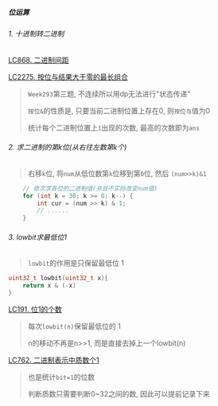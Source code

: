##### 位运算

###### 1. 十进制转二进制
[LC868. 二进制间距](/markdown/LC868.%20%E4%BA%8C%E8%BF%9B%E5%88%B6%E9%97%B4%E8%B7%9D.md)

[LC2275. 按位与结果大于零的最长组合](/markdown/LC2275.%20%E6%8C%89%E4%BD%8D%E4%B8%8E%E7%BB%93%E6%9E%9C%E5%A4%A7%E4%BA%8E%E9%9B%B6%E7%9A%84%E6%9C%80%E9%95%BF%E7%BB%84%E5%90%88.md)
> `Week293`第三题, 不连续所以用dp无法进行"状态传递"
> 
> `按位&`的性质是, 只要当前二进制位置上存在0, 则`按位与`值为0
> 
> 统计每个二进制位置上`1`出现的次数, 最高的次数即为`ans`


###### 2. 求二进制的第k位(从右往左数第k个)
> 右移`k`位, 将`num`从低位数第`k`位移到第`0`位, 然后 `(num>>k)&1`
```CPP
    // 依次求各位的二进制值(并且不实际改变num值)
    for (int k = 30; k >= 0; k--) {
        int cur = (num >> k) & 1;
        // ......
    }
```


###### 3. lowbit求最低位1
> `lowbit`的作用是只保留最低位 1
```CPP
uint32_t lowbit(uint32_t x){
    return x & (-x)
}
```
[LC191. 位1的个数](/markdown/LC191.%20%E4%BD%8D1%E7%9A%84%E4%B8%AA%E6%95%B0.md)
> 每次`lowbit(n)`保留最低位的 1
> 
> n的移动不再是n>>1, 而是直接去掉上一个lowbit(n)

[LC762. 二进制表示中质数个1](/markdown/LC762.%20%E4%BA%8C%E8%BF%9B%E5%88%B6%E8%A1%A8%E7%A4%BA%E4%B8%AD%E8%B4%A8%E6%95%B0%E4%B8%AA1.md)
> 也是统计`bit=1`的位数
> 
> 判断质数只需要判断0~32之间的数, 因此可以提前记录下来


